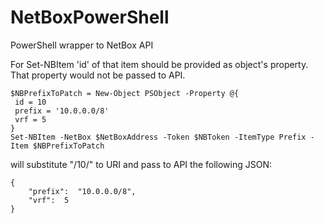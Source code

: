 # NetBoxPowerShell
 PowerShell wrapper to NetBox API

 For Set-NBItem 'id' of that item should be provided as object's property. That property would not be passed to API.
 ```
$NBPrefixToPatch = New-Object PSObject -Property @{
  id = 10
  prefix = '10.0.0.0/8'
  vrf = 5
}
Set-NBItem -NetBox $NetBoxAddress -Token $NBToken -ItemType Prefix -Item $NBPrefixToPatch
```
will substitute "/10/" to URI and pass to API the following JSON:
```
{
    "prefix":  "10.0.0.0/8",
    "vrf":  5
}
```